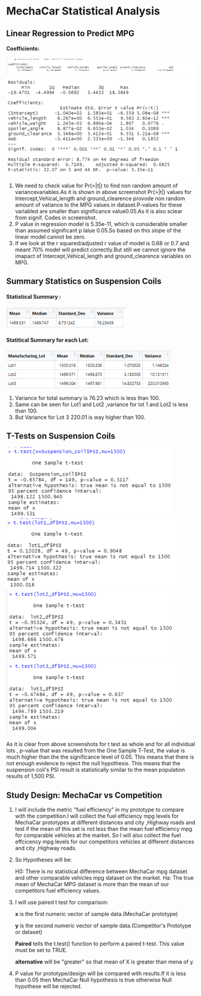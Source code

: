 # MechaCar Statistical Analysis
## Linear Regression to Predict MPG
#### Coefficients:
![Chart2](https://github.com/ajinderbains/MechaCar_Statistical_Analysis/blob/main/images/del1.png)
![chart1](https://github.com/ajinderbains/MechaCar_Statistical_Analysis/blob/main/images/del2.png)

1. We need to check value for  Pr(>|t|) to find non random amount of variancevariables.As it is shown in above screenshot  Pr(>|t|) values for Intercept,Vehical_length and ground_clearence provode non random amount of vatiance to the MPG values in dataset.P-values for these variabled are smaller than significance value0.05.As it is also sclear from signif. Codes in screenshot.
2. P value in regression model is 5.35e-11, which is considerable smaller than assumed significant p lalue 0.05.So based on this slope of the linear model cannot be zero.
3. If we  look at the r squared/adjusted r  value of model is 0.68 or 0.7 and meant 70% model will predict correctly.But still we cannot ignore the imapact of Intercept,Vehical_length and ground_clearence variables on MPG.

## Summary Statistics on Suspension Coils
#### Statistical Summary :
![Chart3](https://github.com/ajinderbains/MechaCar_Statistical_Analysis/blob/main/images/del2_PSI.png)

#### Statitical Summary for each Lot:
![chart4](https://github.com/ajinderbains/MechaCar_Statistical_Analysis/blob/main/images/del2_lot.png)

1. Variance for total summary is 76.23 which is less than 100.
2. Same can be seen for Lot1 and Lot2 ,variance for lot 1 and Lot2 is less than 100.
3. But Variance for Lot 3  220.01 is way higher than 100.

## T-Tests on Suspension Coils
![chart5](https://github.com/ajinderbains/MechaCar_Statistical_Analysis/blob/main/images/del3.png)
![chart6](https://github.com/ajinderbains/MechaCar_Statistical_Analysis/blob/main/images/del3lot1.png)
![chart7](https://github.com/ajinderbains/MechaCar_Statistical_Analysis/blob/main/images/del3lot2.png)
![chart8](https://github.com/ajinderbains/MechaCar_Statistical_Analysis/blob/main/images/del3lot3.png)

As it is clear from above screenshots for t test as whole and for all individual lots , p-value that was resulted from the One Sample T-Test, the value is  much higher than the the significance level of 0.05. This means that there is not enough evidence to reject the null hypothesis. This means that the suspension coil's PSI result is statistically similar to the mean population results of 1,500 PSI.

## Study Design: MechaCar vs Competition

1. I will include the metric "fuel efficiency" in my prototype to compare with the competition.I  will collect the fuel efficiency mpg levels for MechaCar prototypes at 
different distances and city ,Highway roads and test if the mean of this set is not less than the mean fuel efficiency mpg for comparable vehicles at the market.
So I will also collect the fuel effcicency mpg levels for our competitors vehicles at different distances and city ,Highway roads.

2. So Hypotheses will be:

   H0: There is no statistical difference between MechaCar  mpg dataset and other comparable vehicles mpg dataset on the market.
   Ha: The true mean of MechaCar MPG dataset is more than the mean of our competitors fuel efficiency values.

3. I will use paired t test for comparison:

    **x** is the first numeric vector of sample data.(MechaCar  prototype)
    
    **y** is the second numeric vector of sample data.(Competitor's Prototype or dataset)
  
    **Paired** tells the t.test() function to perform a paired t-test. This value must be set to TRUE.
  
    **alternative**  will be "greater" so that mean of X is greater than mena of y.

4. P value for prototype/design will be compared with results.If it is less than 0.05 then MechaCar Null hypothesis is true otherwise Null hypothese will be rejected.

